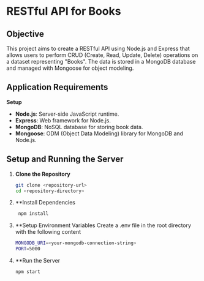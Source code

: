 # RESTful API for Books

## Objective

This project aims to create a RESTful API using Node.js and Express that allows users to perform CRUD (Create, Read, Update, Delete) operations on a dataset representing "Books". The data is stored in a MongoDB database and managed with Mongoose for object modeling.

## Application Requirements

 **Setup**
   - **Node.js**: Server-side JavaScript runtime.
   - **Express**: Web framework for Node.js.
   - **MongoDB**: NoSQL database for storing book data.
   - **Mongoose**: ODM (Object Data Modeling) library for MongoDB and Node.js.


## Setup and Running the Server

1. **Clone the Repository**
   ```bash
   git clone <repository-url>
   cd <repository-directory>
2. **Install Dependencies
   ```bash
    npm install
3. **Setup Environment Variables
   Create a .env file in the root directory with the following content
   ```bash
   MONGODB_URI=<your-mongodb-connection-string>
   PORT=5000

4. **Run the Server
   ```bash
   npm start


   


